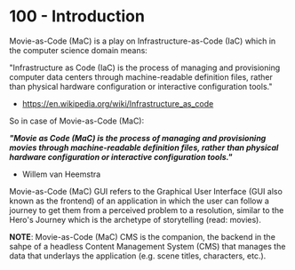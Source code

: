 # 100 - Introduction

Movie-as-Code (MaC) is a play on Infrastructure-as-Code (IaC) which in the computer science domain means:

"Infrastructure as Code (IaC) is the process of managing and provisioning computer data centers through machine-readable definition files, rather than physical hardware configuration or interactive configuration tools."

- https://en.wikipedia.org/wiki/Infrastructure_as_code


So in case of Movie-as-Code (MaC):

***"Movie as Code (MaC) is the process of managing and provisioning movies through machine-readable definition files, rather than physical hardware configuration or interactive configuration tools."***

- Willem van Heemstra

Movie-as-Code (MaC) GUI refers to the Graphical User Interface (GUI also known as the frontend) of an application in which the user can follow a journey to get them from a perceived problem to a resolution, similar to the Hero's Journey which is the archetype of storytelling (read: movies).

**NOTE**: Movie-as-Code (MaC) CMS is the companion, the backend in the sahpe of a headless Content Management System (CMS) that manages the data that underlays the application (e.g. scene titles, characters, etc.).
